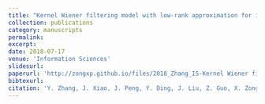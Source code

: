 ```yaml
---
title: "Kernel Wiener filtering model with low-rank approximation for image denoising"
collection: publications
category: manuscripts
permalink:
excerpt:
date: 2018-07-17
venue: 'Information Sciences'
slidesurl:
paperurl: 'http://zongxp.github.io/files/2018_Zhang_IS-Kernel Wiener filtering model with low-rank approximation for image denoising.pdf'
bibtexurl:
citation: 'Y. Zhang, J. Xiao, J. Peng, Y. Ding, J. Liu, Z. Guo, X. Zong, Kernel Wiener filtering model with low-rank approximation for image denoising, Information Sciences 462, 402-416 (2018).'
---
```

